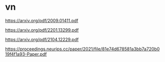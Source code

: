 # vn

https://arxiv.org/pdf/2009.01411.pdf

https://arxiv.org/pdf/2201.13299.pdf

https://arxiv.org/pdf/2104.12229.pdf

https://proceedings.neurips.cc/paper/2021/file/81e74d678581a3bb7a720b019f4f1a93-Paper.pdf

